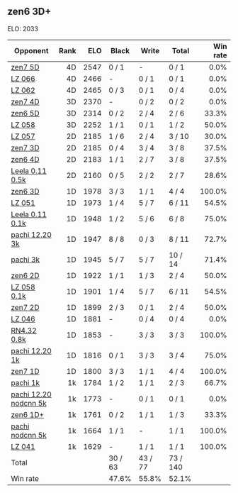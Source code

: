 ## zen6 3D+ ##

ELO: 2033

Opponent | Rank | ELO | Black | Write | Total | Win rate
---------|-----:|----:|-------|-------|-------|-------:
[zen7 5D](zen7%205D.md) | 4D | 2547 | 0 / 1 | - | 0 / 1 | 0.0%
[LZ 066](LZ%20066.md) | 4D | 2466 | - | 0 / 1 | 0 / 1 | 0.0%
[LZ 062](LZ%20062.md) | 4D | 2465 | 0 / 3 | 0 / 1 | 0 / 4 | 0.0%
[zen7 4D](zen7%204D.md) | 3D | 2370 | - | 0 / 2 | 0 / 2 | 0.0%
[zen6 5D](zen6%205D.md) | 3D | 2314 | 0 / 2 | 2 / 4 | 2 / 6 | 33.3%
[LZ 058](LZ%20058.md) | 3D | 2252 | 1 / 1 | 0 / 1 | 1 / 2 | 50.0%
[LZ 057](LZ%20057.md) | 2D | 2185 | 1 / 6 | 2 / 4 | 3 / 10 | 30.0%
[zen7 3D](zen7%203D.md) | 2D | 2185 | 0 / 4 | 3 / 4 | 3 / 8 | 37.5%
[zen6 4D](zen6%204D.md) | 2D | 2183 | 1 / 1 | 2 / 7 | 3 / 8 | 37.5%
[Leela 0.11 0.5k](Leela%200.11%200.5k.md) | 2D | 2160 | 0 / 5 | 2 / 2 | 2 / 7 | 28.6%
[zen6 3D](zen6%203D.md) | 1D | 1978 | 3 / 3 | 1 / 1 | 4 / 4 | 100.0%
[LZ 051](LZ%20051.md) | 1D | 1973 | 1 / 4 | 5 / 7 | 6 / 11 | 54.5%
[Leela 0.11 0.1k](Leela%200.11%200.1k.md) | 1D | 1948 | 1 / 2 | 5 / 6 | 6 / 8 | 75.0%
[pachi 12.20 3k](pachi%2012.20%203k.md) | 1D | 1947 | 8 / 8 | 0 / 3 | 8 / 11 | 72.7%
[pachi 3k](pachi%203k.md) | 1D | 1945 | 5 / 7 | 5 / 7 | 10 / 14 | 71.4%
[zen6 2D](zen6%202D.md) | 1D | 1922 | 1 / 1 | 1 / 3 | 2 / 4 | 50.0%
[LZ 058 0.1k](LZ%20058%200.1k.md) | 1D | 1901 | 1 / 4 | 5 / 7 | 6 / 11 | 54.5%
[zen7 2D](zen7%202D.md) | 1D | 1899 | 2 / 3 | 0 / 1 | 2 / 4 | 50.0%
[LZ 046](LZ%20046.md) | 1D | 1881 | - | 0 / 4 | 0 / 4 | 0.0%
[RN4.32 0.8k](RN4.32%200.8k.md) | 1D | 1853 | - | 3 / 3 | 3 / 3 | 100.0%
[pachi 12.20 1k](pachi%2012.20%201k.md) | 1D | 1816 | 0 / 1 | 3 / 3 | 3 / 4 | 75.0%
[zen7 1D](zen7%201D.md) | 1D | 1800 | 3 / 3 | 1 / 1 | 4 / 4 | 100.0%
[pachi 1k](pachi%201k.md) | 1k | 1784 | 1 / 2 | 1 / 1 | 2 / 3 | 66.7%
[pachi 12.20 nodcnn 5k](pachi%2012.20%20nodcnn%205k.md) | 1k | 1773 | - | 0 / 1 | 0 / 1 | 0.0%
[zen6 1D+](zen6%201D+.md) | 1k | 1761 | 0 / 2 | 1 / 1 | 1 / 3 | 33.3%
[pachi nodcnn 5k](pachi%20nodcnn%205k.md) | 1k | 1664 | 1 / 1 | - | 1 / 1 | 100.0%
[LZ 041](LZ%20041.md) | 1k | 1629 | - | 1 / 1 | 1 / 1 | 100.0%
Total | | | 30 / 63 | 43 / 77 | 73 / 140 | 
Win rate| | | 47.6% | 55.8% | 52.1% | 
